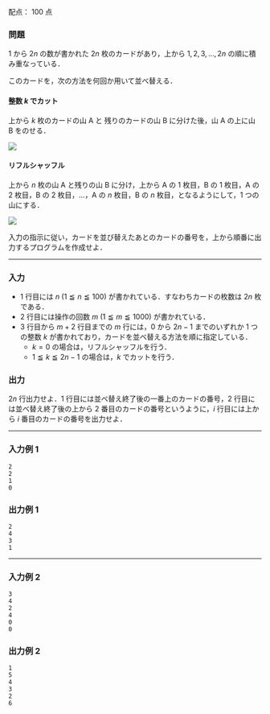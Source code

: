 配点： $100$ 点

### 問題
$1$ から $2n$ の数が書かれた $2n$ 枚のカードがあり，上から $1, 2, 3, \ldots, 2n$ の順に積み重なっている．

このカードを，次の方法を何回か用いて並べ替える．

#### 整数 $k$ でカット
上から $k$ 枚のカードの山 A と 残りのカードの山 B に分けた後，山 A の上に山 B をのせる．

![](https://img.atcoder.jp/joi2007yo/card01.png)

#### リフルシャッフル
上から $n$ 枚の山 A と残りの山 B に分け，上から A の $1$ 枚目，B の $1$ 枚目，A の $2$ 枚目，B の $2$ 枚目，$\ldots$，A の $n$ 枚目，B の $n$ 枚目，となるようにして，$1$ つの山にする．

![](https://img.atcoder.jp/joi2007yo/card02.png)

入力の指示に従い，カードを並び替えたあとのカードの番号を，上から順番に出力するプログラムを作成せよ．

---

### 入力
- $1$ 行目には $n$ ($1 \leqq n \leqq 100$) が書かれている．すなわちカードの枚数は $2n$ 枚である．
- $2$ 行目には操作の回数 $m$ ($1 \leqq m \leqq 1000$) が書かれている．
- $3$ 行目から $m + 2$ 行目までの $m$ 行には，$0$ から $2n - 1$ までのいずれか $1$ つの整数 $k$ が書かれており，カードを並べ替える方法を順に指定している．
    - $k = 0$ の場合は，リフルシャッフルを行う．
    - $1 \leqq k \leqq 2n-1$ の場合は，$k$ でカットを行う．

### 出力
$2n$ 行出力せよ．$1$ 行目には並べ替え終了後の一番上のカードの番号，$2$ 行目には並べ替え終了後の上から $2$ 番目のカードの番号というように，$i$ 行目には上から $i$ 番目のカードの番号を出力せよ．

---

### 入力例 1
~~~
2
2
1
0
~~~

### 出力例 1
~~~
2
4
3
1
~~~

---

### 入力例 2
~~~
3
4
2
4
0
0
~~~

### 出力例 2
~~~
1
5
4
3
2
6
~~~
